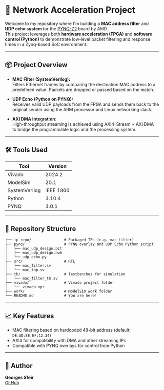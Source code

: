 # 🚀 Network Acceleration Project

Welcome to my repository where I'm building a **MAC address filter** and **UDP echo system** for the [PYNQ-Z2](https://www.pynq.io/board.html) board by AMD.  
This project leverages both **hardware acceleration (FPGA)** and **software control (Python)** to demonstrate low-level packet filtering and response times in a Zynq-based SoC environment.

---

## 📦 Project Overview

- **MAC Filter (SystemVerilog):**  
  Filters Ethernet frames by comparing the destination MAC address to a predefined value. Packets are dropped or passed based on the match.

- **UDP Echo (Python on PYNQ):**  
  Receives valid UDP payloads from the FPGA and sends them back to the original sender using the ARM processor and Linux networking stack.

- **AXI DMA Integration:**  
  High-throughput streaming is achieved using AXI4-Stream + AXI DMA to bridge the programmable logic and the processing system.

---

## 🛠️ Tools Used

| Tool            | Version     |
|-----------------|-------------|
| Vivado          | 2024.2      |
| ModelSim        | 20.1        |
| SystemVerilog   | IEEE 1800   |
| Python          | 3.10.4      |
| PYNQ            | 3.0.1       |

---

## 📁 Repository Structure

```plaintext
├── ip_repo/               # Packaged IPs (e.g. mac_filter)
├── pynq/                  # PYNQ overlay and UDP Echo Python script
│   ├── mac_udp_design.bit
│   ├── mac_udp_design.hwh
│   └── udp_echo.py
├── src/                   # RTL
│   └── mac_filter.sv
│   └── mac_top.sv
├── tb/                    # Testbenches for simulation
│   └── mac_filter_tb.sv
├── vivado/                # Vivado project folder
│   └── vivado.xpr
├── work/                  # ModelSim work folder
└── README.md              # You are here!
```

---

## 📈 Key Features

- MAC filtering based on hardcoded 48-bit address (default: `DE:AD:BE:EF:12:34`)
- AXI4 for compatibility with DMA and other streaming IPs
- Compatible with PYNQ overlays for control from Python

---

## 🧵 Author

**Georges Sfeir**  
[GitHub](https://github.com/sfeirgeo)
